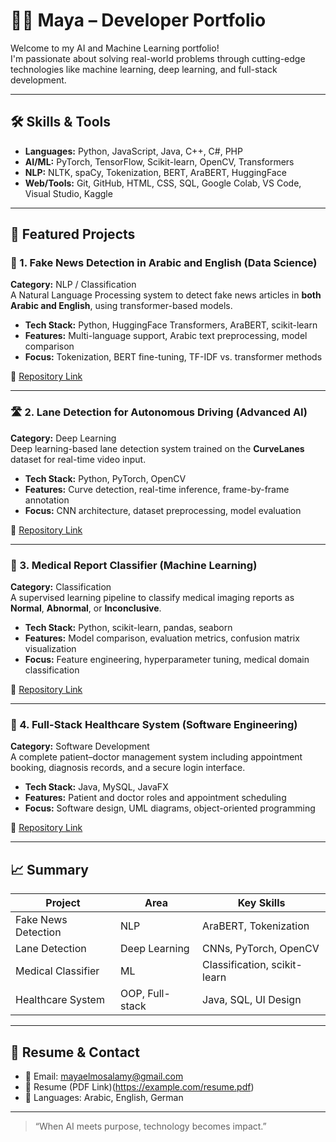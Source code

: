 # 👨‍💻 Maya – Developer Portfolio

Welcome to my AI and Machine Learning portfolio!  
I'm passionate about solving real-world problems through cutting-edge technologies like machine learning, deep learning, and full-stack development.

---

## 🛠️ Skills & Tools

- **Languages:** Python, JavaScript, Java, C++, C#, PHP
- **AI/ML:** PyTorch, TensorFlow, Scikit-learn, OpenCV, Transformers
- **NLP:** NLTK, spaCy, Tokenization, BERT, AraBERT, HuggingFace
- **Web/Tools:** Git, GitHub, HTML, CSS, SQL, Google Colab, VS Code, Visual Studio, Kaggle

---

## 🚀 Featured Projects

### 📰 1. Fake News Detection in Arabic and English (Data Science)
**Category:** NLP / Classification  
A Natural Language Processing system to detect fake news articles in **both Arabic and English**, using transformer-based models.

- **Tech Stack:** Python, HuggingFace Transformers, AraBERT, scikit-learn
- **Features:** Multi-language support, Arabic text preprocessing, model comparison
- **Focus:** Tokenization, BERT fine-tuning, TF-IDF vs. transformer methods

🔗 [Repository Link](https://github.com/yourusername/fake-news-nlp)

---

### 🛣️ 2. Lane Detection for Autonomous Driving (Advanced AI)
**Category:** Deep Learning  
Deep learning-based lane detection system trained on the **CurveLanes** dataset for real-time video input.

- **Tech Stack:** Python, PyTorch, OpenCV
- **Features:** Curve detection, real-time inference, frame-by-frame annotation
- **Focus:** CNN architecture, dataset preprocessing, model evaluation

🔗 [Repository Link](https://github.com/yourusername/lane-detection-ai)

---

### 🧪 3. Medical Report Classifier (Machine Learning)
**Category:** Classification  
A supervised learning pipeline to classify medical imaging reports as **Normal**, **Abnormal**, or **Inconclusive**.

- **Tech Stack:** Python, scikit-learn, pandas, seaborn
- **Features:** Model comparison, evaluation metrics, confusion matrix visualization
- **Focus:** Feature engineering, hyperparameter tuning, medical domain classification

🔗 [Repository Link](https://github.com/yourusername/medical-classifier)

---


### 🏥 4. Full-Stack Healthcare System (Software Engineering)
**Category:** Software Development  
A complete patient–doctor management system including appointment booking, diagnosis records, and a secure login interface.

- **Tech Stack:** Java, MySQL, JavaFX
- **Features:** Patient and doctor roles and appointment scheduling
- **Focus:** Software design, UML diagrams, object-oriented programming

🔗 [Repository Link](https://github.com/yourusername/healthcare-system)

---

## 📈 Summary

| Project | Area | Key Skills |
|--------|------|------------|
| Fake News Detection | NLP | AraBERT, Tokenization |
| Lane Detection | Deep Learning | CNNs, PyTorch, OpenCV |
| Medical Classifier | ML | Classification, scikit-learn |
| Healthcare System | OOP, Full-stack | Java, SQL, UI Design |

---

## 📄 Resume & Contact

- 📧 Email: mayaelmosalamy@gmail.com
- 📄 Resume (PDF Link)(https://example.com/resume.pdf)
- 💬 Languages: Arabic, English, German

---

> “When AI meets purpose, technology becomes impact.”  




